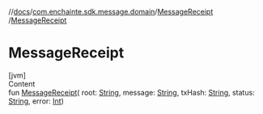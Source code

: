 //[docs](../../index.md)/[com.enchainte.sdk.message.domain](../index.md)/[MessageReceipt](index.md)
/[MessageReceipt](-message-receipt.md)

# MessageReceipt

[jvm]  
Content  
fun [MessageReceipt](-message-receipt.md)(
root: [String](https://kotlinlang.org/api/latest/jvm/stdlib/kotlin/-string/index.html),
message: [String](https://kotlinlang.org/api/latest/jvm/stdlib/kotlin/-string/index.html),
txHash: [String](https://kotlinlang.org/api/latest/jvm/stdlib/kotlin/-string/index.html),
status: [String](https://kotlinlang.org/api/latest/jvm/stdlib/kotlin/-string/index.html),
error: [Int](https://kotlinlang.org/api/latest/jvm/stdlib/kotlin/-int/index.html))  



